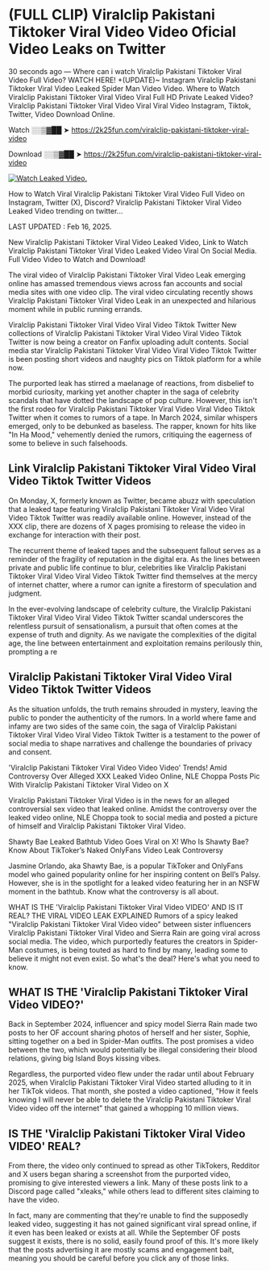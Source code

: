 # (FULL CLIP) Viralclip Pakistani Tiktoker Viral Video Video Oficial Video Leaks on Twitter

30 seconds ago — Where can i watch Viralclip Pakistani Tiktoker Viral Video Full Video? WATCH HERE! +(UPDATE)~ Instagram Viralclip Pakistani Tiktoker Viral Video Leaked Spider Man Video Video. Where to Watch Viralclip Pakistani Tiktoker Viral Video Viral Full HD Private Leaked Video? Viralclip Pakistani Tiktoker Viral Video Viral Viral Video Instagram, Tiktok, Twitter, Video Download Online.

Watch ░░▒▓██ ➤ https://2k25fun.com/viralclip-pakistani-tiktoker-viral-video

Download ░░▒▓██ ➤ https://2k25fun.com/viralclip-pakistani-tiktoker-viral-video

[![Watch Leaked Video.](https://miro.medium.com/v2/resize:fit:828/format:webp/1*cilzJN44JGOrTw9NJCrNHA.gif "Watch Leaked Video")](https://2k25fun.com/viralclip-pakistani-tiktoker-viral-video)

How to Watch Viral Viralclip Pakistani Tiktoker Viral Video Full Video on Instagram, Twitter (X), Discord? Viralclip Pakistani Tiktoker Viral Video Leaked Video trending on twitter...

LAST UPDATED : Feb 16, 2025.

New Viralclip Pakistani Tiktoker Viral Video Leaked Video, Link to Watch Viralclip Pakistani Tiktoker Viral Video Leaked Video Viral On Social Media. Full Video Video to Watch and Download!

The viral video of Viralclip Pakistani Tiktoker Viral Video Leak emerging online has amassed tremendous views across fan accounts and social media sites with one video clip. The viral video circulating recently shows Viralclip Pakistani Tiktoker Viral Video Leak in an unexpected and hilarious moment while in public running errands.

Viralclip Pakistani Tiktoker Viral Video Viral Video Tiktok Twitter New collections of Viralclip Pakistani Tiktoker Viral Video Viral Video Tiktok Twitter is now being a creator on Fanfix uploading adult contents. Social media star Viralclip Pakistani Tiktoker Viral Video Viral Video Tiktok Twitter is been posting short videos and naughty pics on Tiktok platform for a while now.

The purported leak has stirred a maelanage of reactions, from disbelief to morbid curiosity, marking yet another chapter in the saga of celebrity scandals that have dotted the landscape of pop culture. However, this isn't the first rodeo for Viralclip Pakistani Tiktoker Viral Video Viral Video Tiktok Twitter when it comes to rumors of a tape. In March 2024, similar whispers emerged, only to be debunked as baseless. The rapper, known for hits like "In Ha Mood," vehemently denied the rumors, critiquing the eagerness of some to believe in such falsehoods.

## Link Viralclip Pakistani Tiktoker Viral Video Viral Video Tiktok Twitter Videos

On Monday, X, formerly known as Twitter, became abuzz with speculation that a leaked tape featuring Viralclip Pakistani Tiktoker Viral Video Viral Video Tiktok Twitter was readily available online. However, instead of the XXX clip, there are dozens of X pages promising to release the video in exchange for interaction with their post.

The recurrent theme of leaked tapes and the subsequent fallout serves as a reminder of the fragility of reputation in the digital era. As the lines between private and public life continue to blur, celebrities like Viralclip Pakistani Tiktoker Viral Video Viral Video Tiktok Twitter find themselves at the mercy of internet chatter, where a rumor can ignite a firestorm of speculation and judgment.

In the ever-evolving landscape of celebrity culture, the Viralclip Pakistani Tiktoker Viral Video Viral Video Tiktok Twitter scandal underscores the relentless pursuit of sensationalism, a pursuit that often comes at the expense of truth and dignity. As we navigate the complexities of the digital age, the line between entertainment and exploitation remains perilously thin, prompting a re

##  Viralclip Pakistani Tiktoker Viral Video Viral Video Tiktok Twitter Videos

As the situation unfolds, the truth remains shrouded in mystery, leaving the public to ponder the authenticity of the rumors. In a world where fame and infamy are two sides of the same coin, the saga of Viralclip Pakistani Tiktoker Viral Video Viral Video Tiktok Twitter is a testament to the power of social media to shape narratives and challenge the boundaries of privacy and consent.

'Viralclip Pakistani Tiktoker Viral Video Video Video' Trends! Amid Controversy Over Alleged XXX Leaked Video Online, NLE Choppa Posts Pic With Viralclip Pakistani Tiktoker Viral Video on X

Viralclip Pakistani Tiktoker Viral Video is in the news for an alleged controversial sex video that leaked online. Amidst the controversy over the leaked video online, NLE Choppa took to social media and posted a picture of himself and Viralclip Pakistani Tiktoker Viral Video.

Shawty Bae Leaked Bathtub Video Goes Viral on X! Who Is Shawty Bae? Know About TikToker’s Naked OnlyFans Video Leak Controversy

Jasmine Orlando, aka Shawty Bae, is a popular TikToker and OnlyFans model who gained popularity online for her inspiring content on Bell’s Palsy. However, she is in the spotlight for a leaked video featuring her in an NSFW moment in the bathtub. Know what the controversy is all about.

WHAT IS THE 'Viralclip Pakistani Tiktoker Viral Video VIDEO' AND IS IT REAL? THE VIRAL VIDEO LEAK EXPLAINED Rumors of a spicy leaked "Viralclip Pakistani Tiktoker Viral Video video" between sister influencers Viralclip Pakistani Tiktoker Viral Video and Sierra Rain are going viral across social media. The video, which purportedly features the creators in Spider-Man costumes, is being touted as hard to find by many, leading some to believe it might not even exist. So what's the deal? Here's what you need to know.

## WHAT IS THE 'Viralclip Pakistani Tiktoker Viral Video VIDEO?'

Back in September 2024, influencer and spicy model Sierra Rain made two posts to her OF account sharing photos of herself and her sister, Sophie, sitting together on a bed in Spider-Man outfits. The post promises a video between the two, which would potentially be illegal considering their blood relations, giving big Island Boys kissing vibes.

Regardless, the purported video flew under the radar until about February 2025, when Viralclip Pakistani Tiktoker Viral Video started alluding to it in her TikTok videos. That month, she posted a video captioned, "How it feels knowing I will never be able to delete the Viralclip Pakistani Tiktoker Viral Video video off the internet" that gained a whopping 10 million views.

## IS THE 'Viralclip Pakistani Tiktoker Viral Video VIDEO' REAL?

From there, the video only continued to spread as other TikTokers, Redditor and X users began sharing a screenshot from the purported video, promising to give interested viewers a link. Many of these posts link to a Discord page called "xleaks," while others lead to different sites claiming to have the video.

In fact, many are commenting that they're unable to find the supposedly leaked video, suggesting it has not gained significant viral spread online, if it even has been leaked or exists at all. While the September OF posts suggest it exists, there is no solid, easily found proof of this. It's more likely that the posts advertising it are mostly scams and engagement bait, meaning you should be careful before you click any of those links.